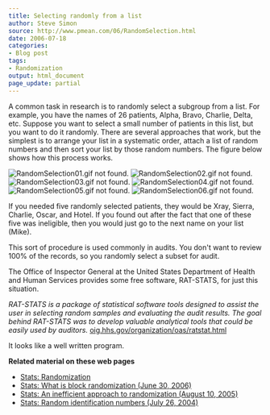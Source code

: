 ```yaml
---
title: Selecting randomly from a list
author: Steve Simon
source: http://www.pmean.com/06/RandomSelection.html
date: 2006-07-18
categories:
- Blog post
tags:
- Randomization
output: html_document
page_update: partial
---
```


A common task in research is to randomly select a subgroup from a list.
For example, you have the names of 26 patients, Alpha, Bravo, Charlie,
Delta, etc. Suppose you want to select a small number of patients in
this list, but you want to do it randomly. There are several approaches
that work, but the simplest is to arrange your list in a systematic
order, attach a list of random numbers and then sort your list by those
random numbers. The figure below shows how this process works.

![RandomSelection01.gif not found.](http://www.pmean.com/new-images/06/RandomSelection01.png)
![RandomSelection02.gif not found.](http://www.pmean.com/new-images/06/RandomSelection02.png)
![RandomSelection03.gif not found.](http://www.pmean.com/new-images/06/RandomSelection03.png)
![RandomSelection04.gif not found.](http://www.pmean.com/new-images/06/RandomSelection04.png)
![RandomSelection05.gif not found.](http://www.pmean.com/new-images/06/RandomSelection05.png)
![RandomSelection06.gif not found.](http://www.pmean.com/new-images/06/RandomSelection06.png)

If you needed five randomly selected patients, they would be Xray,
Sierra, Charlie, Oscar, and Hotel. If you found out after the fact that
one of these five was ineligible, then you would just go to the next
name on your list (Mike).

This sort of procedure is used commonly in audits. You don't want to
review 100% of the records, so you randomly select a subset for audit.

The Office of Inspector General at the United States Department of
Health and Human Services provides some free software, RAT-STATS, for
just this situation.

*RAT-STATS is a package of statistical software tools designed to
assist the user in selecting random samples and evaluating the audit
results. The goal behind RAT-STATS was to develop valuable analytical
tools that could be easily used by auditors.*
[oig.hhs.gov/organization/oas/ratstat.html](http://oig.hhs.gov/organization/oas/ratstat.html)

It looks like a well written program.

**Related material on these web pages**

-   [Stats: Randomization](../plan/random.asp)
-   [Stats: What is block randomization (June
    30, 2006)](BlockRandomization.html)
-   [Stats: An inefficient approach to randomization (August
    10, 2005)](http://www.pmean.com/weblog2005/Randomization.asp)
-   [Stats: Random identification numbers (July
    26, 2004)](http://www.pmean.com/weblog2004/RandomID.asp)
